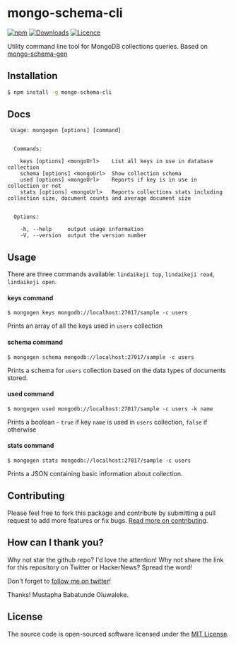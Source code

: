 # mongo-schema-cli 

[![npm](https://img.shields.io/npm/v/mongo-schema-cli.svg)](https://www.npmjs.com/package/mongo-schema-cli) [![Downloads](https://img.shields.io/npm/dt/mongo-schema-cli.svg)](https://www.npmjs.com/package/mongo-schema-cli) [![Licence](https://img.shields.io/npm/l/mongo-schema-cli.svg)](https://www.npmjs.com/package/mongo-schema-cli)

Utility command line tool for MongoDB collections queries. Based on [mongo-schema-gen](https://github.com/toystars/mongo-schema-gen)

## Installation

``` bash
$ npm install -g mongo-schema-cli
```


## Docs

     Usage: mongogen [options] [command]
    
    
      Commands:
    
        keys [options] <mongoUrl>    List all keys in use in database collection
        schema [options] <mongoUrl>  Show collection schema
        used [options] <mongoUrl>    Reports if key is in use in collection or not
        stats [options] <mongoUrl>   Reports collections stats including collection size, document counts and average document size
    
    
      Options:
    
        -h, --help     output usage information
        -V, --version  output the version number


## Usage
There are three commands available: `lindaikeji top`, `lindaikeji read`, `lindaikeji open`.

#### keys command
`$ mongogen keys mongodb://localhost:27017/sample -c users`

Prints an array of all the keys used in `users` collection

#### schema command
`$ mongogen schema mongodb://localhost:27017/sample -c users`

Prints a schema for `users` collection based on the data types of documents stored.

#### used command
`$ mongogen used mongodb://localhost:27017/sample -c users -k name`

Prints a boolean - `true` if key `name` is used in `users` collection, `false` if otherwise

#### stats command
`$ mongogen stats mongodb://localhost:27017/sample -c users`

Prints a JSON containing basic information about collection.



## Contributing

Please feel free to fork this package and contribute by submitting a pull request to add more features or fix bugs.
[Read more on contributing](./CONTRIBUTING.md).


## How can I thank you?

Why not star the github repo? I'd love the attention! Why not share the link for this repository on Twitter or HackerNews? Spread the word!

Don't forget to [follow me on twitter](https://twitter.com/toystars)!

Thanks!
Mustapha Babatunde Oluwaleke.



## License

The source code is open-sourced software licensed under the [MIT License](http://opensource.org/licenses/MIT).

